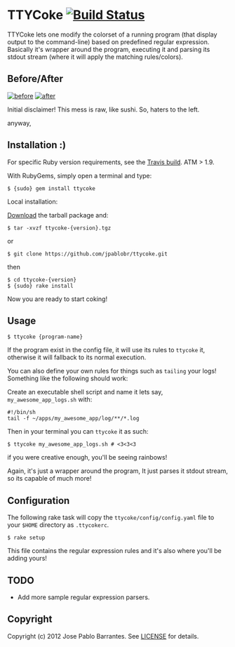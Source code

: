 # TTYCoke [![Build Status](https://secure.travis-ci.org/jpablobr/ttycoke.png?branch=master)][travis]

[travis]: http://travis-ci.org/jpablobr/ttycoke

TTYCoke lets one modify the colorset of a running program (that
display output to the command-line) based on predefined regular
expression. Basically it's wrapper around the program, executing it
and parsing its stdout stream (where it will apply the matching
rules/colors).

## <a name="Before-After"></a>Before/After

[![before](http://i.imgur.com/8gzEX.png)][before] [![after](http://i.imgur.com/SF7Cp.png)][after]

[before]: http://i.imgur.com/8gzEX.png
[after]: http://i.imgur.com/SF7Cp.png

Initial disclaimer! This mess is raw, like sushi. So, haters to the left.

anyway, 

## <a name="Installation"></a>Installation :)

For specific Ruby version requirements, see the [Travis build](http://travis-ci.org/#!/jpablobr/ttycoke). ATM > 1.9.

With RubyGems, simply open a terminal and type:

    $ {sudo} gem install ttycoke

Local installation:

[Download](http://github.com/jpablobr/ttycoke/download) the tarball package and:

    $ tar -xvzf ttycoke-{version}.tgz

or

    $ git clone https://github.com/jpablobr/ttycoke.git

then 

    $ cd ttycoke-{version}
    $ {sudo} rake install

Now you are ready to start coking! 

## <a name="Usage"></a>Usage

    $ ttycoke {program-name}

If the program exist in the config file, it will use its rules to `ttycoke`
it, otherwise it will fallback to its normal execution.

You can also define your own rules for things such as `tailing` your logs! Something like the following should work:

Create an executable shell script and name it lets say, `my_awesome_app_logs.sh` with:

    #!/bin/sh
    tail -f ~/apps/my_awesome_app/log/**/*.log

Then in your terminal you can `ttycoke` it as such:

    $ ttycoke my_awesome_app_logs.sh # <3<3<3

if you were creative enough, you'll be seeing rainbows! 

Again, it's just a wrapper around the program, It just parses it
stdout stream, so its capable of much more!

## <a name="Configuration"></a>Configuration
The following rake task will copy the `ttycoke/config/config.yaml` file to your `$HOME` directory as `.ttycokerc`. 

    $ rake setup 

This file contains the regular expression rules and it's also where you'll be adding yours!

## <a name="todo"></a>TODO
* Add more sample regular expression parsers.

## <a name="copyright"></a>Copyright
Copyright (c) 2012 Jose Pablo Barrantes. See [LICENSE][] for details.

[license]: https://github.com/jpablobr/ttycoke/blob/master/LICENSE
